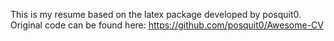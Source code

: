 This is my resume based on the latex package developed
by posquit0. Original code can be found here:
https://github.com/posquit0/Awesome-CV

